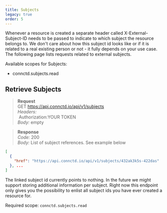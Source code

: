 ```yaml
---
title: Subjects
legacy: true
order: 5
---
```


Whenever a resource is created a separate header called X-External-Subject-ID needs to be passed to indicate to which subject the resource belongs to. We don't care about how this subject id looks like or if it is related to a real existing person or not - it fully depends on your use case. The following page lists requests related to external subjects.

Available scopes for Subjects:

* connctd.subjects.read

## Retrieve Subjects

> **Request**<br>
> GET https://api.connctd.io/api/v1/subjects<br>
> *Headers:*<br>
> &nbsp;Authorization:YOUR TOKEN<br>
> *Body:* empty<br>


> **Response**<br>
> *Code:* 200<br>
> *Body:* List of subject references. See example below

```json
[
  {
    "href": "https://api.connctd.io/api/v1/subjects/432ak3k5s-422das"
  }, ...
]
```

The linked subject id currently points to nothing. In the future we might support storing additional information per subject. Right now this endpoint only gives you the possibility to enlist all subject ids you have ever created a resource for.

Required scope: `connctd.subjects.read`
